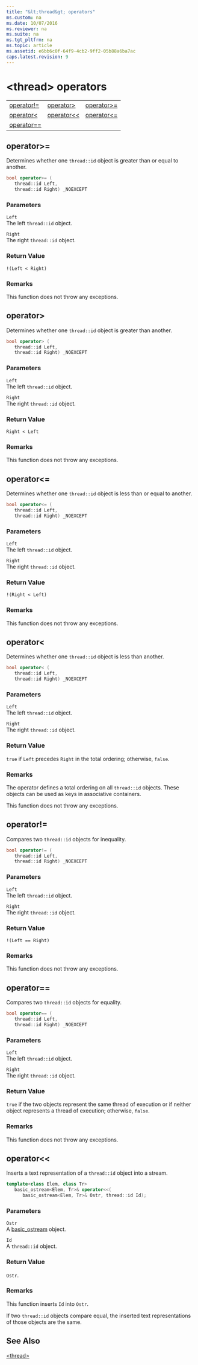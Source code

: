 ```yaml
---
title: "&lt;thread&gt; operators"
ms.custom: na
ms.date: 10/07/2016
ms.reviewer: na
ms.suite: na
ms.tgt_pltfrm: na
ms.topic: article
ms.assetid: e6bb6c0f-64f9-4cb2-9ff2-05b88a6ba7ac
caps.latest.revision: 9
---
```

# &lt;thread&gt; operators
||||  
|-|-|-|  
|[operator!=](#operator_neq)|[operator&gt;](#operator_gt_)|[operator&gt;=](#operator_gt__eq)|  
|[operator&lt;](#operator_lt_)|[operator&lt;&lt;](#operator_lt__lt_)|[operator&lt;=](#operator_lt__eq)|  
|[operator==](#operator_eq_eq)|  
  
##  <a name="operator_gt__eq"></a>  operator&gt;=  
 Determines whether one `thread::id` object is greater than or equal to another.  
  
```cpp  
bool operator>= (  
   thread::id Left,  
   thread::id Right) _NOEXCEPT  
```  
  
### Parameters  
 `Left`  
 The left `thread::id` object.  
  
 `Right`  
 The right `thread::id` object.  
  
### Return Value  
 `!(Left < Right)`  
  
### Remarks  
 This function does not throw any exceptions.  
  
##  <a name="operator_gt_"></a>  operator&gt;  
 Determines whether one `thread::id` object is greater than another.  
  
```cpp  
bool operator> (  
   thread::id Left,  
   thread::id Right) _NOEXCEPT  
```  
  
### Parameters  
 `Left`  
 The left `thread::id` object.  
  
 `Right`  
 The right `thread::id` object.  
  
### Return Value  
 `Right < Left`  
  
### Remarks  
 This function does not throw any exceptions.  
  
##  <a name="operator_lt__eq"></a>  operator&lt;=  
 Determines whether one `thread::id` object is less than or equal to another.  
  
```cpp  
bool operator<= (  
   thread::id Left,  
   thread::id Right) _NOEXCEPT  
```  
  
### Parameters  
 `Left`  
 The left `thread::id` object.  
  
 `Right`  
 The right `thread::id` object.  
  
### Return Value  
 `!(Right < Left)`  
  
### Remarks  
 This function does not throw any exceptions.  
  
##  <a name="operator_lt_"></a>  operator&lt;  
 Determines whether one `thread::id` object is less than another.  
  
```cpp  
bool operator< (  
   thread::id Left,  
   thread::id Right) _NOEXCEPT  
```  
  
### Parameters  
 `Left`  
 The left `thread::id` object.  
  
 `Right`  
 The right `thread::id` object.  
  
### Return Value  
 `true` if `Left` precedes `Right` in the total ordering; otherwise, `false`.  
  
### Remarks  
 The operator defines a total ordering on all `thread::id` objects. These objects can be used as keys in associative containers.  
  
 This function does not throw any exceptions.  
  
##  <a name="operator_neq"></a>  operator!=  
 Compares two `thread::id` objects for inequality.  
  
```cpp  
bool operator!= (  
   thread::id Left,  
   thread::id Right) _NOEXCEPT  
```  
  
### Parameters  
 `Left`  
 The left `thread::id` object.  
  
 `Right`  
 The right `thread::id` object.  
  
### Return Value  
 `!(Left == Right)`  
  
### Remarks  
 This function does not throw any exceptions.  
  
##  <a name="operator_eq_eq"></a>  operator==  
 Compares two `thread::id` objects for equality.  
  
```cpp  
bool operator== (  
   thread::id Left,  
   thread::id Right) _NOEXCEPT  
```  
  
### Parameters  
 `Left`  
 The left `thread::id` object.  
  
 `Right`  
 The right `thread::id` object.  
  
### Return Value  
 `true` if the two objects represent the same thread of execution or if neither object represents a thread of execution; otherwise, `false`.  
  
### Remarks  
 This function does not throw any exceptions.  
  
##  <a name="operator_lt__lt_"></a>  operator&lt;&lt;  
 Inserts a text representation of a `thread::id` object into a stream.  
  
```cpp  
template<class Elem, class Tr>  
   basic_ostream<Elem, Tr>& operator<<(  
      basic_ostream<Elem, Tr>& Ostr, thread::id Id);  
```  
  
### Parameters  
 `Ostr`  
 A [basic_ostream](../VS_visualcpp/basic_ostream-Class.md) object.  
  
 `Id`  
 A `thread::id` object.  
  
### Return Value  
 `Ostr`.  
  
### Remarks  
 This function inserts `Id` into `Ostr`.  
  
 If two `thread::id` objects compare equal, the inserted text representations of those objects are the same.  
  
## See Also  
 [<thread\>](../VS_visualcpp/-thread-.md)